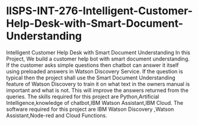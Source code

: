 # llSPS-INT-276-Intelligent-Customer-Help-Desk-with-Smart-Document-Understanding
Intelligent Customer Help Desk with Smart Document Understanding
In this Project, We build a customer help bot with smart document understanding.
If the customer asks simple questions then chatbot can answer it itself using preloaded answers in Watson Discovery Service.
If the question is typical then the project shall use the Smart Document Understanding feature of Watson Discovery to train it on what text in the owners manual is important and what is not. 
This will improve the answers returned from the queries.
The skills required for this project are Python,Artificial Intelligence,knowledge of chatbot,IBM Watson Assistant,IBM Cloud.
The software required for this project are IBM Watson Discovery ,Watson Assistant,Node-red and Cloud Functions. 
 
